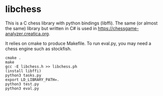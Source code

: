 # libchess

This is a C chess library with python bindings (libffi). The same (or almost the same) library but written in C# is used in https://chessgame-analyzer.creatica.org.

It relies on cmake to produce Makefile. To run eval.py, you may need a chess engine such as stockfish. 

```
cmake .
make
gcc -E libchess.h >> libchess.ph
(install libffi)
python3 tasks.py
export LD_LIBRARY_PATH=.
python3 test.py
python3 eval.py
```
